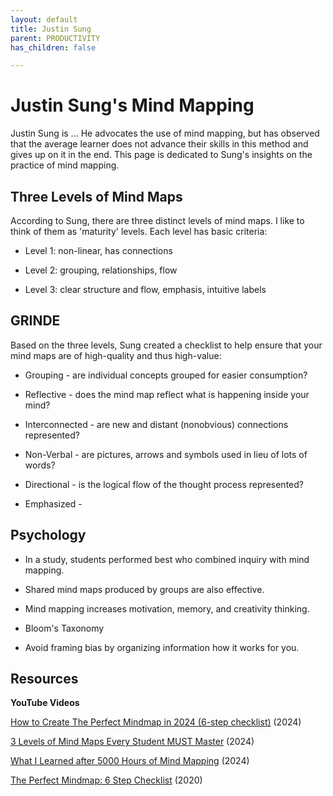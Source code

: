 ```yaml
---
layout: default
title: Justin Sung
parent: PRODUCTIVITY
has_children: false

---
```


# Justin Sung's Mind Mapping

Justin Sung is ... He advocates the use of mind mapping, but has observed that the average learner does not advance their skills in this method and gives up on it in the end. This page is dedicated to Sung's insights on the practice of mind mapping.

## Three Levels of Mind Maps

According to Sung, there are three distinct levels of mind maps. I like to think of them as 'maturity' levels. Each level has basic criteria:

- Level 1: non-linear, has connections

- Level 2: grouping, relationships, flow

- Level 3: clear structure and flow, emphasis, intuitive labels

## GRINDE

Based on the three levels, Sung created a checklist to help ensure that your mind maps are of high-quality and thus high-value:

- Grouping - are individual concepts grouped for easier consumption?

- Reflective - does the mind map reflect what is happening inside your mind?

- Interconnected - are new and distant (nonobvious) connections represented?

- Non-Verbal - are pictures, arrows and symbols used in lieu of lots of words?

- Directional - is the logical flow of the thought process represented?

- Emphasized - 

## Psychology

- In a study, students performed best who combined inquiry with mind mapping.

- Shared mind maps produced by groups are also effective.

- Mind mapping increases motivation, memory, and creativity thinking.

- Bloom's Taxonomy

- Avoid framing bias by organizing information how it works for you.

## Resources

**YouTube Videos**

[How to Create The Perfect Mindmap in 2024 (6-step checklist)](http://youtube.com/watch?v=Grd7K7bJVWg) (2024)

[3 Levels of Mind Maps Every Student MUST Master](http://youtube.com/watch?v=V8RxHtoLVTk) (2024)

[What I Learned after 5000 Hours of Mind Mapping](http://youtube.com/watch?v=NqxUExCZJ5Y) (2024)

[The Perfect Mindmap: 6 Step Checklist](http://youtube.com/watch?v=5zT_2aBP6vM) (2020)
